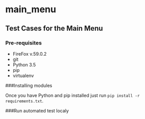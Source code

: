 # main_menu
Test Cases for the Main Menu
---
### Pre-requisites
* FireFox v.59.0.2 
* git 
* Python 3.5
* pip
* virtualenv


###Installing modules

Once you have Python and pip installed just run ``` pip install -r requirements.txt ```.


###Run automated test localy
	

